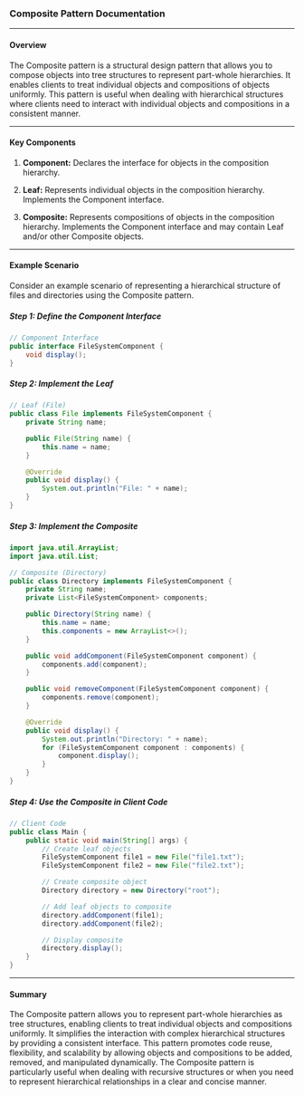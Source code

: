 ### Composite Pattern Documentation

---

#### Overview

The Composite pattern is a structural design pattern that allows you to compose objects into tree structures to represent part-whole hierarchies. It enables clients to treat individual objects and compositions of objects uniformly. This pattern is useful when dealing with hierarchical structures where clients need to interact with individual objects and compositions in a consistent manner.

---

#### Key Components

1. **Component:** Declares the interface for objects in the composition hierarchy.

2. **Leaf:** Represents individual objects in the composition hierarchy. Implements the Component interface.

3. **Composite:** Represents compositions of objects in the composition hierarchy. Implements the Component interface and may contain Leaf and/or other Composite objects.

---

#### Example Scenario

Consider an example scenario of representing a hierarchical structure of files and directories using the Composite pattern.

##### Step 1: Define the Component Interface

```java
// Component Interface
public interface FileSystemComponent {
    void display();
}
```

##### Step 2: Implement the Leaf

```java
// Leaf (File)
public class File implements FileSystemComponent {
    private String name;

    public File(String name) {
        this.name = name;
    }

    @Override
    public void display() {
        System.out.println("File: " + name);
    }
}
```

##### Step 3: Implement the Composite

```java
import java.util.ArrayList;
import java.util.List;

// Composite (Directory)
public class Directory implements FileSystemComponent {
    private String name;
    private List<FileSystemComponent> components;

    public Directory(String name) {
        this.name = name;
        this.components = new ArrayList<>();
    }

    public void addComponent(FileSystemComponent component) {
        components.add(component);
    }

    public void removeComponent(FileSystemComponent component) {
        components.remove(component);
    }

    @Override
    public void display() {
        System.out.println("Directory: " + name);
        for (FileSystemComponent component : components) {
            component.display();
        }
    }
}
```

##### Step 4: Use the Composite in Client Code

```java
// Client Code
public class Main {
    public static void main(String[] args) {
        // Create leaf objects
        FileSystemComponent file1 = new File("file1.txt");
        FileSystemComponent file2 = new File("file2.txt");

        // Create composite object
        Directory directory = new Directory("root");

        // Add leaf objects to composite
        directory.addComponent(file1);
        directory.addComponent(file2);

        // Display composite
        directory.display();
    }
}
```

---

#### Summary

The Composite pattern allows you to represent part-whole hierarchies as tree structures, enabling clients to treat individual objects and compositions uniformly. It simplifies the interaction with complex hierarchical structures by providing a consistent interface. This pattern promotes code reuse, flexibility, and scalability by allowing objects and compositions to be added, removed, and manipulated dynamically. The Composite pattern is particularly useful when dealing with recursive structures or when you need to represent hierarchical relationships in a clear and concise manner.
